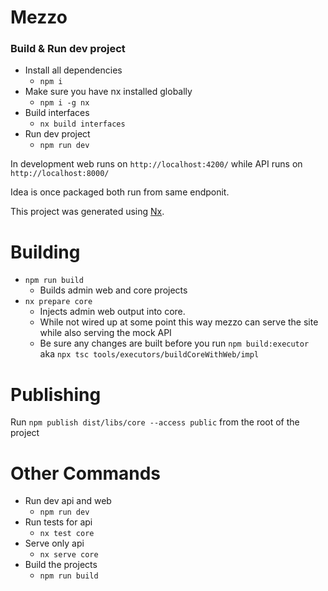 # Mezzo

### Build & Run dev project

- Install all dependencies
  - `npm i`
- Make sure you have nx installed globally
  - `npm i -g nx`
- Build interfaces
  - `nx build interfaces`
- Run dev project
  - `npm run dev`

In development web runs on `http://localhost:4200/` while API runs on `http://localhost:8000/`

Idea is once packaged both run from same endponit.

This project was generated using [Nx](https://nx.dev).

# Building

- `npm run build`
  - Builds admin web and core projects
- `nx prepare core`
  - Injects admin web output into core.
  - While not wired up at some point this way mezzo can serve the site while also serving the mock API
  - Be sure any changes are built before you run `npm build:executor` aka `npx tsc tools/executors/buildCoreWithWeb/impl`

# Publishing

Run `npm publish dist/libs/core --access public` from the root of the project

# Other Commands

- Run dev api and web
  - `npm run dev`
- Run tests for api
  - `nx test core`
- Serve only api
  - `nx serve core`
- Build the projects
  - `npm run build`
